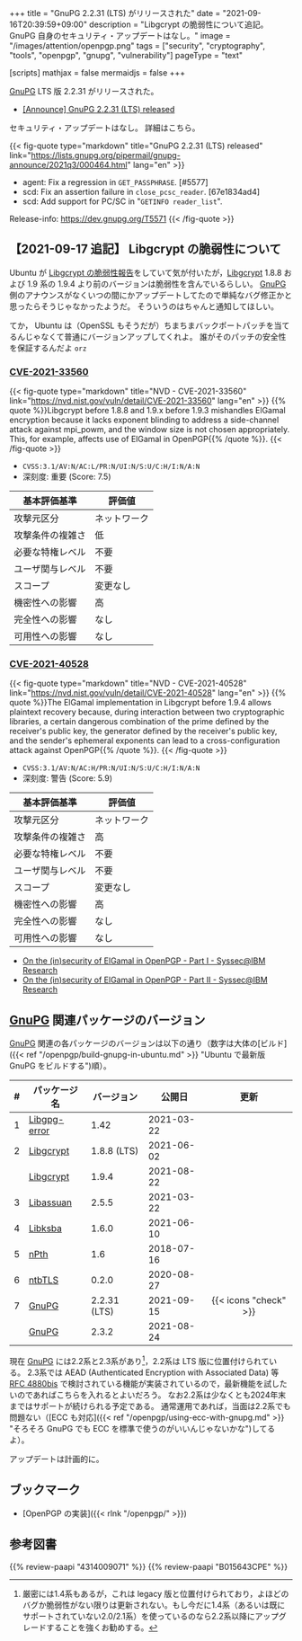 +++
title = "GnuPG 2.2.31 (LTS) がリリースされた"
date =  "2021-09-16T20:39:59+09:00"
description = "Libgcrypt の脆弱性について追記。GnuPG 自身のセキュリティ・アップデートはなし。"
image = "/images/attention/openpgp.png"
tags = ["security", "cryptography", "tools", "openpgp", "gnupg", "vulnerability"]
pageType = "text"

[scripts]
  mathjax = false
  mermaidjs = false
+++

[GnuPG] LTS 版 2.2.31 がリリースされた。

- [[Announce] GnuPG 2.2.31 (LTS) released](https://lists.gnupg.org/pipermail/gnupg-announce/2021q3/000464.html)

セキュリティ・アップデートはなし。
詳細はこちら。

{{< fig-quote type="markdown" title="GnuPG 2.2.31 (LTS) released" link="https://lists.gnupg.org/pipermail/gnupg-announce/2021q3/000464.html" lang="en" >}}
* agent: Fix a regression in `GET_PASSPHRASE`.  [#5577]
* scd: Fix an assertion failure in `close_pcsc_reader`.  [67e1834ad4]
* scd: Add support for PC/SC in "`GETINFO reader_list`".

Release-info: https://dev.gnupg.org/T5571
{{< /fig-quote >}}

## 【2021-09-17 追記】 Libgcrypt の脆弱性について

Ubuntu が [Libgcrypt の脆弱性報告](https://ubuntu.com/security/notices/USN-5080-1 "USN-5080-1: Libgcrypt vulnerabilities | Ubuntu security notices | Ubuntu")をしていて気が付いたが，[Libgcrypt] 1.8.8 および 1.9 系の 1.9.4 より前のバージョンは脆弱性を含んでいるらしい。
[GnuPG] 側のアナウンスがなくいつの間にかアップデートしてたので単純なバグ修正かと思ったらそうじゃなかったようだ。
そういうのはちゃんと通知してほしい。

てか， Ubuntu は（OpenSSL もそうだが）ちまちまバックポートパッチを当てるんじゃなくて普通にバージョンアップしてくれよ。
誰がそのパッチの安全性を保証するんだよ `orz`

### [CVE-2021-33560]

{{< fig-quote type="markdown" title="NVD - CVE-2021-33560" link="https://nvd.nist.gov/vuln/detail/CVE-2021-33560" lang="en" >}}
{{% quote %}}Libgcrypt before 1.8.8 and 1.9.x before 1.9.3 mishandles ElGamal encryption because it lacks exponent blinding to address a side-channel attack against mpi_powm, and the window size is not chosen appropriately. This, for example, affects use of ElGamal in OpenPGP{{% /quote %}}.
{{< /fig-quote >}}

- `CVSS:3.1/AV:N/AC:L/PR:N/UI:N/S:U/C:H/I:N/A:N`
- 深刻度: 重要 (Score: 7.5)

| 基本評価基準 | 評価値 |
|--------|-------|
| 攻撃元区分 | ネットワーク |
| 攻撃条件の複雑さ | 低 |
| 必要な特権レベル | 不要 |
| ユーザ関与レベル | 不要 |
| スコープ | 変更なし |
| 機密性への影響 | 高 |
| 完全性への影響 | なし |
| 可用性への影響 | なし |

### [CVE-2021-40528]

{{< fig-quote type="markdown" title="NVD - CVE-2021-40528" link="https://nvd.nist.gov/vuln/detail/CVE-2021-40528" lang="en" >}}
{{% quote %}}The ElGamal implementation in Libgcrypt before 1.9.4 allows plaintext recovery because, during interaction between two cryptographic libraries, a certain dangerous combination of the prime defined by the receiver's public key, the generator defined by the receiver's public key, and the sender's ephemeral exponents can lead to a cross-configuration attack against OpenPGP{{% /quote %}}.
{{< /fig-quote >}}

- `CVSS:3.1/AV:N/AC:H/PR:N/UI:N/S:U/C:H/I:N/A:N`
- 深刻度: 警告 (Score: 5.9)

| 基本評価基準 | 評価値 |
|--------|-------|
| 攻撃元区分 | ネットワーク |
| 攻撃条件の複雑さ | 高 |
| 必要な特権レベル | 不要 |
| ユーザ関与レベル | 不要 |
| スコープ | 変更なし |
| 機密性への影響 | 高 |
| 完全性への影響 | なし |
| 可用性への影響 | なし |

- [On the (in)security of ElGamal in OpenPGP - Part I                  -                     Syssec@IBM Research](https://ibm.github.io/system-security-research-updates/2021/07/20/insecurity-elgamal-pt1)
- [On the (in)security of ElGamal in OpenPGP - Part II                  -                     Syssec@IBM Research](https://ibm.github.io/system-security-research-updates/2021/09/06/insecurity-elgamal-pt2)

[Libgcrypt]: https://gnupg.org/software/libgcrypt/
[CVE-2021-33560]: https://nvd.nist.gov/vuln/detail/CVE-2021-33560
[CVE-2021-40528]: https://nvd.nist.gov/vuln/detail/CVE-2021-40528

## [GnuPG] 関連パッケージのバージョン

[GnuPG] 関連の各パッケージのバージョンは以下の通り（数字は大体の[ビルド]({{< ref "/openpgp/build-gnupg-in-ubuntu.md" >}} "Ubuntu で最新版 GnuPG をビルドする")順）。

|    # | パッケージ名                                             | バージョン   | 公開日     |         更新          |
| ---: | -------------------------------------------------------- | ------------ | ---------- | :-------------------: |
|    1 | [Libgpg-error](https://gnupg.org/software/libgpg-error/) | 1.42         | 2021-03-22 |                       |
|    2 | [Libgcrypt](https://gnupg.org/software/libgcrypt/)       | 1.8.8 (LTS)  | 2021-06-02 |                       |
|      | [Libgcrypt](https://gnupg.org/software/libgcrypt/)       | 1.9.4        | 2021-08-22 |                       |
|    3 | [Libassuan](https://gnupg.org/software/libassuan/)       | 2.5.5        | 2021-03-22 |                       |
|    4 | [Libksba](https://gnupg.org/software/libksba/)           | 1.6.0        | 2021-06-10 |                       |
|    5 | [nPth](https://gnupg.org/software/npth/)                 | 1.6          | 2018-07-16 |                       |
|    6 | [ntbTLS](https://gnupg.org/software/ntbtls/)             | 0.2.0        | 2020-08-27 |                       |
|    7 | [GnuPG](https://gnupg.org/software/)                     | 2.2.31 (LTS) | 2021-09-15 | {{< icons "check" >}} |
|      | [GnuPG](https://gnupg.org/software/)                     | 2.3.2        | 2021-08-24 |                       |

現在 [GnuPG] には2.2系と2.3系があり[^gpg14]，2.2系は LTS 版に位置付けられている。
2.3系では AEAD (Authenticated Encryption with Associated Data) 等 [RFC 4880bis] で検討されている機能が実装されているので，最新機能を試したいのであればこちらを入れるとよいだろう。
なお2.2系は少なくとも2024年末まではサポートが続けられる予定である。
通常運用であれば，当面は2.2系でも問題ない（[ECC も対応]({{< ref "/openpgp/using-ecc-with-gnupg.md" >}} "そろそろ GnuPG でも ECC を標準で使うのがいいんじゃないかな")してるよ）。

[^gpg14]: 厳密には1.4系もあるが，これは legacy 版と位置付けられており，よほどのバグか脆弱性がない限りは更新されない。もし今だに1.4系（あるいは既にサポートされていない2.0/2.1系）を使っているのなら2.2系以降にアップグレードすることを強くお勧めする。

アップデートは計画的に。

## ブックマーク

- [OpenPGP の実装]({{< rlnk "/openpgp/" >}})

[GnuPG]: https://gnupg.org/ "The GNU Privacy Guard"
[OpenPGP]: http://openpgp.org/
[RFC 4880bis]: https://datatracker.ietf.org/doc/draft-ietf-openpgp-rfc4880bis/ "draft-ietf-openpgp-rfc4880bis - OpenPGP Message Format"

## 参考図書

{{% review-paapi "4314009071" %}} <!-- 暗号化 プライバシーを救った反乱者たち -->
{{% review-paapi "B015643CPE" %}} <!-- 暗号技術入門 第3版 -->
